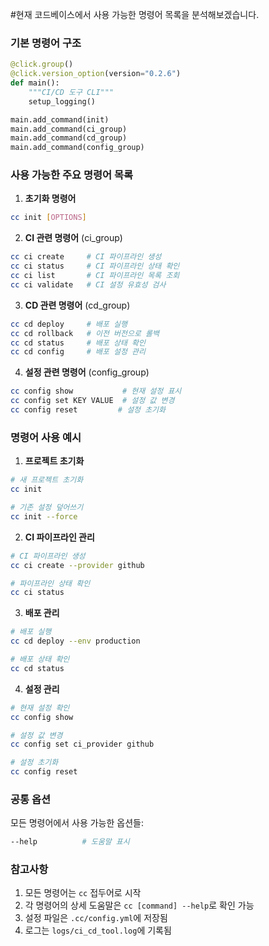 #현재 코드베이스에서 사용 가능한 명령어 목록을 분석해보겠습니다.

### 기본 명령어 구조
```python:src/ci_cd_tool/cli.py
@click.group()
@click.version_option(version="0.2.6")
def main():
    """CI/CD 도구 CLI"""
    setup_logging()

main.add_command(init)
main.add_command(ci_group)
main.add_command(cd_group)
main.add_command(config_group)
```

### 사용 가능한 주요 명령어 목록

1. **초기화 명령어**
```bash
cc init [OPTIONS]
```

2. **CI 관련 명령어** (ci_group)
```bash
cc ci create     # CI 파이프라인 생성
cc ci status     # CI 파이프라인 상태 확인
cc ci list       # CI 파이프라인 목록 조회
cc ci validate   # CI 설정 유효성 검사
```

3. **CD 관련 명령어** (cd_group)
```bash
cc cd deploy     # 배포 실행
cc cd rollback   # 이전 버전으로 롤백
cc cd status     # 배포 상태 확인
cc cd config     # 배포 설정 관리
```

4. **설정 관련 명령어** (config_group)
```bash
cc config show           # 현재 설정 표시
cc config set KEY VALUE  # 설정 값 변경
cc config reset         # 설정 초기화
```

### 명령어 사용 예시

1. **프로젝트 초기화**
```bash
# 새 프로젝트 초기화
cc init

# 기존 설정 덮어쓰기
cc init --force
```

2. **CI 파이프라인 관리**
```bash
# CI 파이프라인 생성
cc ci create --provider github

# 파이프라인 상태 확인
cc ci status
```

3. **배포 관리**
```bash
# 배포 실행
cc cd deploy --env production

# 배포 상태 확인
cc cd status
```

4. **설정 관리**
```bash
# 현재 설정 확인
cc config show

# 설정 값 변경
cc config set ci_provider github

# 설정 초기화
cc config reset
```

### 공통 옵션
모든 명령어에서 사용 가능한 옵션들:
```bash
--help          # 도움말 표시
```

### 참고사항
1. 모든 명령어는 `cc` 접두어로 시작
2. 각 명령어의 상세 도움말은 `cc [command] --help`로 확인 가능
3. 설정 파일은 `.cc/config.yml`에 저장됨
4. 로그는 `logs/ci_cd_tool.log`에 기록됨